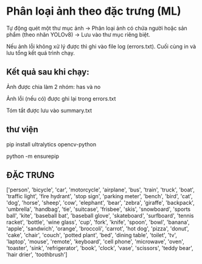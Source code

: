# Phân loại ảnh theo đặc trưng (ML)
  Tự động quét một thư mục ảnh → Phân loại ảnh có chứa người hoặc sản phẩm (theo nhãn YOLOv8) → Lưu vào thư mục riêng biệt.
  
  Nếu ảnh lỗi không xử lý được thì ghi vào file log (errors.txt). Cuối cùng in và lưu tổng kết quá trình chạy.

## Kết quả sau khi chạy:
Ảnh được chia làm 2 nhóm: has và no

Ảnh lỗi (nếu có) được ghi lại trong errors.txt

Tóm tắt được lưu vào summary.txt
## thư viện
  pip install ultralytics opencv-python

  python -m ensurepip

## ĐẶC TRƯNG
['person', 'bicycle', 'car', 'motorcycle', 'airplane', 'bus', 'train', 'truck', 
'boat', 'traffic light', 'fire hydrant', 'stop sign', 'parking meter', 'bench', 
'bird', 'cat', 'dog', 'horse', 'sheep', 'cow', 'elephant', 'bear', 'zebra', 'giraffe', 
'backpack', 'umbrella', 'handbag', 'tie', 'suitcase', 'frisbee', 'skis', 'snowboard', 
'sports ball', 'kite', 'baseball bat', 'baseball glove', 'skateboard', 'surfboard', 
'tennis racket', 'bottle', 'wine glass', 'cup', 'fork', 'knife', 'spoon', 'bowl', 
'banana', 'apple', 'sandwich', 'orange', 'broccoli', 'carrot', 'hot dog', 'pizza', 
'donut', 'cake', 'chair', 'couch', 'potted plant', 'bed', 'dining table', 'toilet', 
'tv', 'laptop', 'mouse', 'remote', 'keyboard', 'cell phone', 'microwave', 'oven', 
'toaster', 'sink', 'refrigerator', 'book', 'clock', 'vase', 'scissors', 'teddy bear', 
'hair drier', 'toothbrush']
